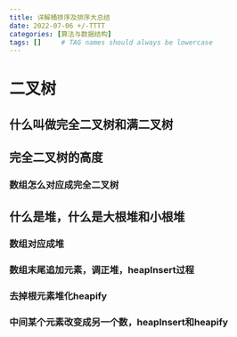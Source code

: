 ```yaml
---
title: 详解桶排序及排序大总结
date: 2022-07-06 +/-TTTT
categories: [算法与数据结构]
tags: []     # TAG names should always be lowercase
---
```


# 二叉树
## 什么叫做完全二叉树和满二叉树

## 完全二叉树的高度

### 数组怎么对应成完全二叉树

## 什么是堆，什么是大根堆和小根堆

### 数组对应成堆

### 数组末尾追加元素，调正堆，heapInsert过程

### 去掉根元素堆化heapify

### 中间某个元素改变成另一个数，heapInsert和heapify